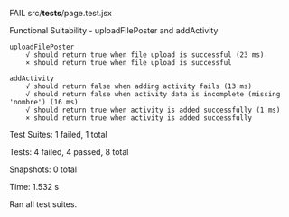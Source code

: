 FAIL  src/__tests__/page.test.jsx

Functional Suitability - uploadFilePoster and addActivity

    uploadFilePoster
        √ should return true when file upload is successful (23 ms)
        × should return true when file upload is successful

    addActivity
        √ should return false when adding activity fails (13 ms)
        √ should return false when activity data is incomplete (missing 'nombre') (16 ms)
        √ should return true when activity is added successfully (1 ms)
        × should return true when activity is added successfully

Test Suites: 1 failed, 1 total

Tests:       4 failed, 4 passed, 8 total

Snapshots:   0 total

Time:        1.532 s

Ran all test suites.
